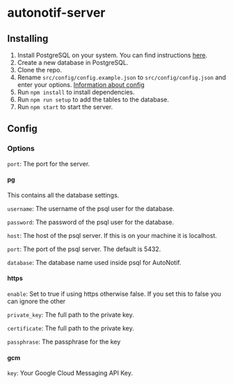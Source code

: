 # autonotif-server

## Installing

1. Install PostgreSQL on your system. You can find instructions [here](https://wiki.postgresql.org/wiki/Detailed_installation_guides).
2. Create a new database in PostgreSQL.
3. Clone the repo.
4. Rename  ```src/config/config.example.json``` to ```src/config/config.json``` and enter your options. [Information about config](#config)
5. Run ```npm install``` to install dependencies.
6. Run ```npm run setup``` to add the tables to the database.
7. Run ```npm start``` to start the server.

## Config

### Options

``` port ```: The port for the server.


#### pg
This contains all the database settings.

``` username ```: The username of the psql user for the database.

``` password ```: The password of the psql user for the database.

``` host ```: The host of the psql server. If this is on your machine it is localhost.

``` port ```: The port of the psql server. The default is 5432.

``` database ```: The database name used inside psql for AutoNotif.

#### https

``` enable ```: Set to true if using https otherwise false. If you set this to false you can ignore the other

``` private_key ```: The full path to the private key.

``` certificate ```: The full path to the private key.

``` passphrase ```: The passphrase for the key

#### gcm

``` key ```: Your Google Cloud Messaging API Key.
